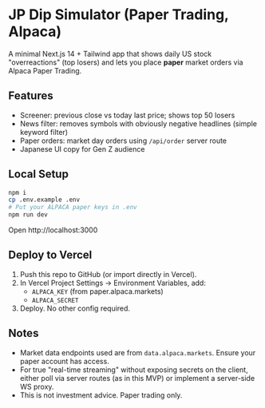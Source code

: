 # JP Dip Simulator (Paper Trading, Alpaca)

A minimal Next.js 14 + Tailwind app that shows daily US stock "overreactions" (top losers)
and lets you place **paper** market orders via Alpaca Paper Trading.

## Features
- Screener: previous close vs today last price; shows top 50 losers
- News filter: removes symbols with obviously negative headlines (simple keyword filter)
- Paper orders: market day orders using `/api/order` server route
- Japanese UI copy for Gen Z audience

## Local Setup

```bash
npm i
cp .env.example .env
# Put your ALPACA paper keys in .env
npm run dev
```

Open http://localhost:3000

## Deploy to Vercel
1. Push this repo to GitHub (or import directly in Vercel).
2. In Vercel Project Settings → Environment Variables, add:
   - `ALPACA_KEY` (from paper.alpaca.markets)
   - `ALPACA_SECRET`
3. Deploy. No other config required.

## Notes
- Market data endpoints used are from `data.alpaca.markets`. Ensure your paper account has access.
- For true "real-time streaming" without exposing secrets on the client, either poll via server routes (as in this MVP) or implement a server-side WS proxy.
- This is not investment advice. Paper trading only.
